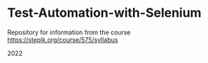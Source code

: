 # Test-Automation-with-Selenium

Repository for information from the course https://stepik.org/course/575/syllabus

2022
